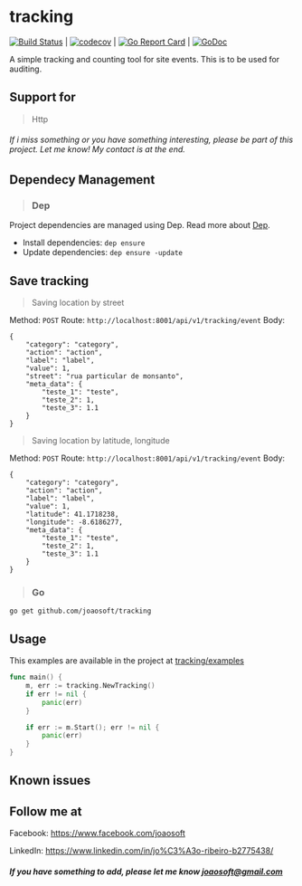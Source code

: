 # tracking
[![Build Status](https://travis-ci.org/joaosoft/tracking.svg?branch=master)](https://travis-ci.org/joaosoft/tracking) | [![codecov](https://codecov.io/gh/joaosoft/tracking/branch/master/graph/badge.svg)](https://codecov.io/gh/joaosoft/tracking) | [![Go Report Card](https://goreportcard.com/badge/github.com/joaosoft/tracking)](https://goreportcard.com/report/github.com/joaosoft/tracking) | [![GoDoc](https://godoc.org/github.com/joaosoft/tracking?status.svg)](https://godoc.org/github.com/joaosoft/tracking)

A simple tracking and counting tool for site events. This is to be used for auditing.

## Support for 
> Http

###### If i miss something or you have something interesting, please be part of this project. Let me know! My contact is at the end.

## Dependecy Management 
>### Dep

Project dependencies are managed using Dep. Read more about [Dep](https://github.com/golang/dep).
* Install dependencies: `dep ensure`
* Update dependencies: `dep ensure -update`

## Save tracking

> Saving location by street

Method: ```POST``` 
Route: ```http://localhost:8001/api/v1/tracking/event```
Body:
```
{
	"category": "category",
	"action": "action",
	"label": "label",
	"value": 1,
	"street": "rua particular de monsanto",
	"meta_data": {
		"teste_1": "teste",
		"teste_2": 1,
		"teste_3": 1.1
	}
}
```

> Saving location by latitude, longitude

Method: ```POST``` 
Route: ```http://localhost:8001/api/v1/tracking/event```
Body:
```
{
	"category": "category",
	"action": "action",
	"label": "label",
	"value": 1,
	"latitude": 41.1718238,
	"longitude": -8.6186277,
	"meta_data": {
		"teste_1": "teste",
		"teste_2": 1,
		"teste_3": 1.1
	}
}
```

>### Go
```
go get github.com/joaosoft/tracking
```

## Usage 
This examples are available in the project at [tracking/examples](https://github.com/joaosoft/tracking/tree/master/examples)

```go
func main() {
	m, err := tracking.NewTracking()
	if err != nil {
		panic(err)
	}

	if err := m.Start(); err != nil {
		panic(err)
	}
}
```

## Known issues

## Follow me at
Facebook: https://www.facebook.com/joaosoft

LinkedIn: https://www.linkedin.com/in/jo%C3%A3o-ribeiro-b2775438/

##### If you have something to add, please let me know joaosoft@gmail.com
